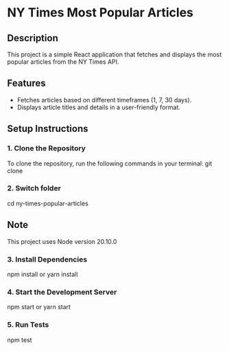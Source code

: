 # NY Times Most Popular Articles

## Description
This project is a simple React application that fetches and displays the most popular articles from the NY Times API.

## Features
- Fetches articles based on different timeframes (1, 7, 30 days).
- Displays article titles and details in a user-friendly format.

## Setup Instructions

### 1. Clone the Repository
To clone the repository, run the following commands in your terminal:
git clone <repository-url>

### 2. Switch folder
cd ny-times-popular-articles

## Note
This project uses Node version 20.10.0

### 3. Install Dependencies
npm install or yarn install

### 4. Start the Development Server
npm start or yarn start

### 5. Run Tests
npm test






